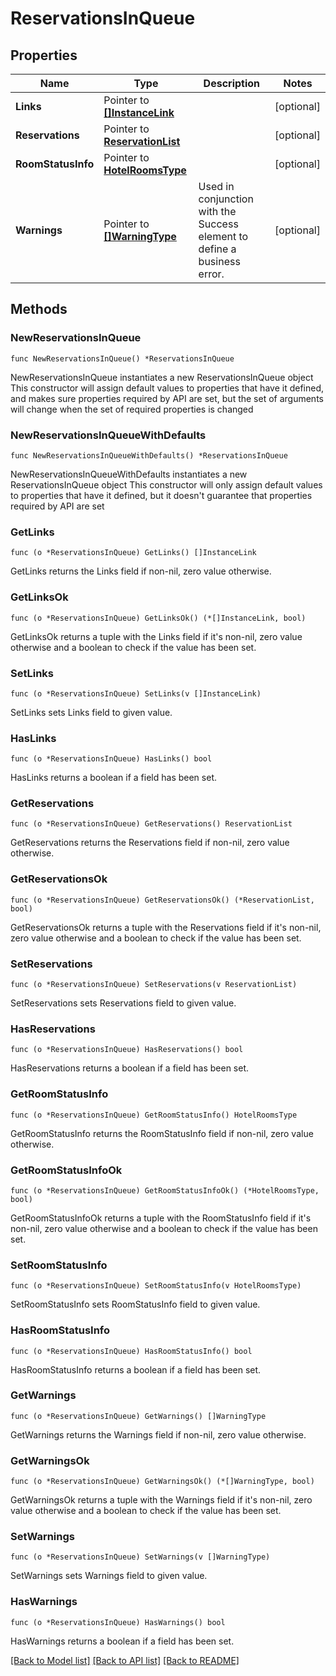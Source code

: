 # ReservationsInQueue

## Properties

Name | Type | Description | Notes
------------ | ------------- | ------------- | -------------
**Links** | Pointer to [**[]InstanceLink**](InstanceLink.md) |  | [optional] 
**Reservations** | Pointer to [**ReservationList**](ReservationList.md) |  | [optional] 
**RoomStatusInfo** | Pointer to [**HotelRoomsType**](HotelRoomsType.md) |  | [optional] 
**Warnings** | Pointer to [**[]WarningType**](WarningType.md) | Used in conjunction with the Success element to define a business error. | [optional] 

## Methods

### NewReservationsInQueue

`func NewReservationsInQueue() *ReservationsInQueue`

NewReservationsInQueue instantiates a new ReservationsInQueue object
This constructor will assign default values to properties that have it defined,
and makes sure properties required by API are set, but the set of arguments
will change when the set of required properties is changed

### NewReservationsInQueueWithDefaults

`func NewReservationsInQueueWithDefaults() *ReservationsInQueue`

NewReservationsInQueueWithDefaults instantiates a new ReservationsInQueue object
This constructor will only assign default values to properties that have it defined,
but it doesn't guarantee that properties required by API are set

### GetLinks

`func (o *ReservationsInQueue) GetLinks() []InstanceLink`

GetLinks returns the Links field if non-nil, zero value otherwise.

### GetLinksOk

`func (o *ReservationsInQueue) GetLinksOk() (*[]InstanceLink, bool)`

GetLinksOk returns a tuple with the Links field if it's non-nil, zero value otherwise
and a boolean to check if the value has been set.

### SetLinks

`func (o *ReservationsInQueue) SetLinks(v []InstanceLink)`

SetLinks sets Links field to given value.

### HasLinks

`func (o *ReservationsInQueue) HasLinks() bool`

HasLinks returns a boolean if a field has been set.

### GetReservations

`func (o *ReservationsInQueue) GetReservations() ReservationList`

GetReservations returns the Reservations field if non-nil, zero value otherwise.

### GetReservationsOk

`func (o *ReservationsInQueue) GetReservationsOk() (*ReservationList, bool)`

GetReservationsOk returns a tuple with the Reservations field if it's non-nil, zero value otherwise
and a boolean to check if the value has been set.

### SetReservations

`func (o *ReservationsInQueue) SetReservations(v ReservationList)`

SetReservations sets Reservations field to given value.

### HasReservations

`func (o *ReservationsInQueue) HasReservations() bool`

HasReservations returns a boolean if a field has been set.

### GetRoomStatusInfo

`func (o *ReservationsInQueue) GetRoomStatusInfo() HotelRoomsType`

GetRoomStatusInfo returns the RoomStatusInfo field if non-nil, zero value otherwise.

### GetRoomStatusInfoOk

`func (o *ReservationsInQueue) GetRoomStatusInfoOk() (*HotelRoomsType, bool)`

GetRoomStatusInfoOk returns a tuple with the RoomStatusInfo field if it's non-nil, zero value otherwise
and a boolean to check if the value has been set.

### SetRoomStatusInfo

`func (o *ReservationsInQueue) SetRoomStatusInfo(v HotelRoomsType)`

SetRoomStatusInfo sets RoomStatusInfo field to given value.

### HasRoomStatusInfo

`func (o *ReservationsInQueue) HasRoomStatusInfo() bool`

HasRoomStatusInfo returns a boolean if a field has been set.

### GetWarnings

`func (o *ReservationsInQueue) GetWarnings() []WarningType`

GetWarnings returns the Warnings field if non-nil, zero value otherwise.

### GetWarningsOk

`func (o *ReservationsInQueue) GetWarningsOk() (*[]WarningType, bool)`

GetWarningsOk returns a tuple with the Warnings field if it's non-nil, zero value otherwise
and a boolean to check if the value has been set.

### SetWarnings

`func (o *ReservationsInQueue) SetWarnings(v []WarningType)`

SetWarnings sets Warnings field to given value.

### HasWarnings

`func (o *ReservationsInQueue) HasWarnings() bool`

HasWarnings returns a boolean if a field has been set.


[[Back to Model list]](../README.md#documentation-for-models) [[Back to API list]](../README.md#documentation-for-api-endpoints) [[Back to README]](../README.md)


